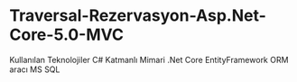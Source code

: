 # Traversal-Rezervasyon-Asp.Net-Core-5.0-MVC
Kullanılan Teknolojiler
C#
Katmanlı Mimari
.Net Core
EntityFramework ORM aracı
MS SQL
